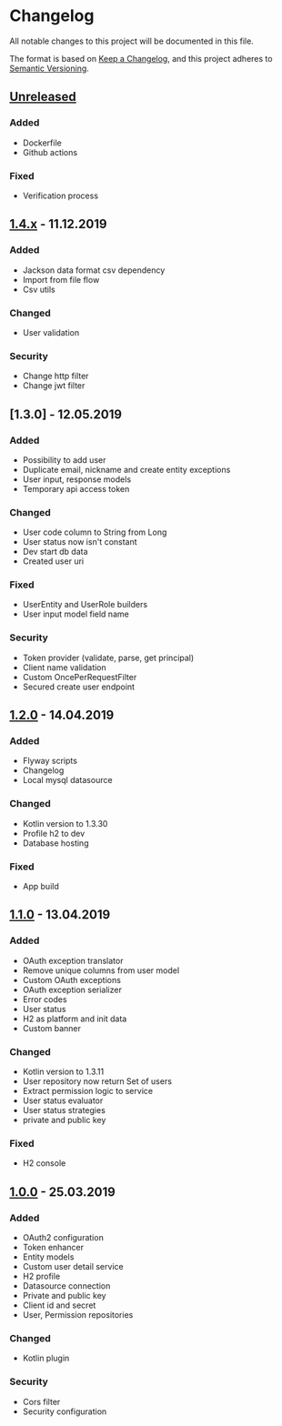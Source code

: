 # Changelog
All notable changes to this project will be documented in this file.

The format is based on [Keep a Changelog](https://keepachangelog.com/en/1.0.0/),
and this project adheres to [Semantic Versioning](https://semver.org/spec/v2.0.0.html).

## [Unreleased]
### Added
- Dockerfile
- Github actions

### Fixed
- Verification process

## [1.4.x] - 11.12.2019
### Added
- Jackson data format csv dependency
- Import from file flow
- Csv utils

### Changed
- User validation

### Security
- Change http filter
- Change jwt filter

## [1.3.0] - 12.05.2019
### Added
- Possibility to add user
- Duplicate email, nickname and create entity exceptions
- User input, response models
- Temporary api access token

### Changed
- User code column to String from Long
- User status now isn't constant
- Dev start db data
- Created user uri

### Fixed
- UserEntity and UserRole builders
- User input model field name

### Security
- Token provider (validate, parse, get principal)
- Client name validation
- Custom OncePerRequestFilter
- Secured create user endpoint

## [1.2.0] - 14.04.2019
### Added
- Flyway scripts
- Changelog
- Local mysql datasource

### Changed
- Kotlin version to 1.3.30
- Profile h2 to dev
- Database hosting

### Fixed
- App build

## [1.1.0] - 13.04.2019
### Added
- OAuth exception translator
- Remove unique columns from user model
- Custom OAuth exceptions
- OAuth exception serializer
- Error codes
- User status
- H2 as platform and init data
- Custom banner

### Changed
- Kotlin version to 1.3.11
- User repository now return Set of users
- Extract permission logic to service
- User status evaluator
- User status strategies
- private and public key

### Fixed
- H2 console

## [1.0.0] - 25.03.2019
### Added
- OAuth2 configuration
- Token enhancer
- Entity models
- Custom user detail service
- H2 profile
- Datasource connection
- Private and public key
- Client id and secret
- User, Permission repositories

### Changed
- Kotlin plugin

### Security
- Cors filter
- Security configuration

[Unreleased]: https://github.com/FoioK/Auth-Service/compare/master...HEAD
[1.4.x]: https://github.com/FoioK/Auth-Service/compare/1.3.1...1.4.x
[1.3.x]: https://github.com/FoioK/Auth-Service/compare/1.2.0...1.3.1
[1.2.0]: https://github.com/FoioK/Auth-Service/compare/1.1.0...1.2.0
[1.1.0]: https://github.com/FoioK/Auth-Service/compare/1.0.0...1.1.0
[1.0.0]: https://github.com/FoioK/Auth-Service/releases/tag/1.0.0